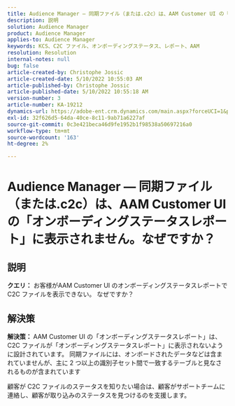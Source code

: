 ```yaml
---
title: Audience Manager — 同期ファイル（または.c2c）は、AAM Customer UI の「オンボーディングステータスレポート」に表示されません。なぜですか？
description: 説明
solution: Audience Manager
product: Audience Manager
applies-to: Audience Manager
keywords: KCS、C2C ファイル、オンボーディングステータス、レポート、AAM
resolution: Resolution
internal-notes: null
bug: false
article-created-by: Christophe Jossic
article-created-date: 5/10/2022 10:55:03 AM
article-published-by: Christophe Jossic
article-published-date: 5/10/2022 10:55:18 AM
version-number: 3
article-number: KA-19212
dynamics-url: https://adobe-ent.crm.dynamics.com/main.aspx?forceUCI=1&pagetype=entityrecord&etn=knowledgearticle&id=988a5ca3-4fd0-ec11-a7b5-00224809c101
exl-id: 32f626d5-64da-40ce-8c11-9ab71a6227af
source-git-commit: 0c3e421beca46d9fe1952b1f98538a50697216a0
workflow-type: tm+mt
source-wordcount: '163'
ht-degree: 2%

---
```


# Audience Manager — 同期ファイル（または.c2c）は、AAM Customer UI の「オンボーディングステータスレポート」に表示されません。なぜですか？

## 説明

<b>クエリ：</b> お客様がAAM Customer UI のオンボーディングステータスレポートで C2C ファイルを表示できない。 なぜですか？

## 解決策


<b>解決策： </b>AAM Customer UI の「オンボーディングステータスレポート」は、C2C ファイルが「オンボーディングステータスレポート」に表示されないように設計されています。 同期ファイルには、オンボードされたデータなどは含まれていませんが、主に 2 つ以上の識別子セット間で一致するテーブルと見なされるものが含まれています

顧客が C2C ファイルのステータスを知りたい場合は、顧客がサポートチームに連絡し、顧客が取り込みのステータスを見つけるのを支援します。
